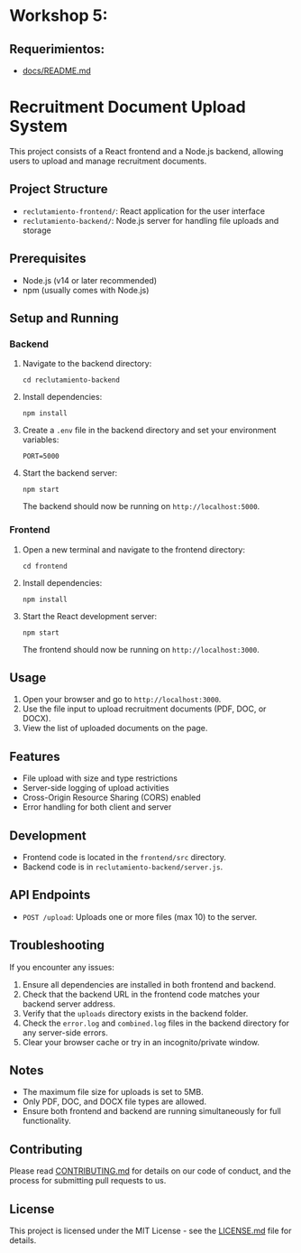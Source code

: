 # Workshop 5:
## Requerimientos:
- [docs/README.md](./docs/README.md)

# Recruitment Document Upload System

This project consists of a React frontend and a Node.js backend, allowing users to upload and manage recruitment documents.

## Project Structure

- `reclutamiento-frontend/`: React application for the user interface
- `reclutamiento-backend/`: Node.js server for handling file uploads and storage

## Prerequisites

- Node.js (v14 or later recommended)
- npm (usually comes with Node.js)

## Setup and Running

### Backend

1. Navigate to the backend directory:
   ```
   cd reclutamiento-backend
   ```

2. Install dependencies:
   ```
   npm install
   ```

3. Create a `.env` file in the backend directory and set your environment variables:
   ```
   PORT=5000
   ```

4. Start the backend server:
   ```
   npm start
   ```

   The backend should now be running on `http://localhost:5000`.

### Frontend

1. Open a new terminal and navigate to the frontend directory:
   ```
   cd frontend
   ```

2. Install dependencies:
   ```
   npm install
   ```

3. Start the React development server:
   ```
   npm start
   ```

   The frontend should now be running on `http://localhost:3000`.

## Usage

1. Open your browser and go to `http://localhost:3000`.
2. Use the file input to upload recruitment documents (PDF, DOC, or DOCX).
3. View the list of uploaded documents on the page.

## Features

- File upload with size and type restrictions
- Server-side logging of upload activities
- Cross-Origin Resource Sharing (CORS) enabled
- Error handling for both client and server

## Development

- Frontend code is located in the `frontend/src` directory.
- Backend code is in `reclutamiento-backend/server.js`.

## API Endpoints

- `POST /upload`: Uploads one or more files (max 10) to the server.

## Troubleshooting

If you encounter any issues:

1. Ensure all dependencies are installed in both frontend and backend.
2. Check that the backend URL in the frontend code matches your backend server address.
3. Verify that the `uploads` directory exists in the backend folder.
4. Check the `error.log` and `combined.log` files in the backend directory for any server-side errors.
5. Clear your browser cache or try in an incognito/private window.

## Notes

- The maximum file size for uploads is set to 5MB.
- Only PDF, DOC, and DOCX file types are allowed.
- Ensure both frontend and backend are running simultaneously for full functionality.

## Contributing

Please read [CONTRIBUTING.md](CONTRIBUTING.md) for details on our code of conduct, and the process for submitting pull requests to us.

## License

This project is licensed under the MIT License - see the [LICENSE.md](LICENSE.md) file for details.
